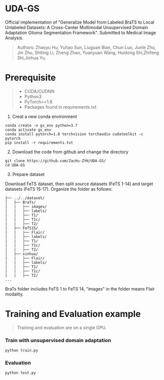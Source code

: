 # UDA-GS
Official implementation of "Generalize Model from Labeled BraTS to Local Unlabeled Datasets: A Cross-Center Multimodal Unsupervised Domain Adaptation Glioma Segmentation Framework". Submitted to Medical Image Analysis.

> Authors: Zhaoyu Hu, Yuhao Sun, Liuguan Bian, Chun Luo, Junle Zhu, Jin Zhu, Shiting Li, Zheng Zhao, Yuanyuan Wang, Huidong Shi,Zhifeng Shi,Jinhua Yu.

# Prerequisite

> - CUDA/CUDNN
> - Python3
> - PyTorch==1.8
> - Packages found in requirements.txt
1. Creat a new conda environment
```
conda create -n gs_env python=3.7
conda activate gs_env
conda install pytorch=1.8 torchvision torchaudio cudatoolkit -c pytorch
pip install -r requirements.txt
```
2. Download the code from github and change the directory

```
git clone https://github.com/ZacHu-ZYH/UDA-GS/
cd UDA-GS
```
3. Prepare dataset

Download FeTS dataset, then split source datasets (FeTS 1-14) and target datasets (FeTS 15-17). Organize the folder as follows:

```
├── ../../dataset/
│   ├── BraTs/     
|   |   ├── images/
|   |   ├── labels/
|   |   ├── T1/
|   |   ├── T1c/
|   |   ├── T2/
│   ├── FeTS15/
|   |   ├── Flair/
|   |   ├── labels/
|   |   ├── T1/
|   |   ├── T1c/
|   |   ├── T2/
│   ├── xinhua/ 
|   |   ├── Flair/
|   |   ├── labels/
|   |   ├── T1/
|   |   ├── T1c/
|   |   ├── T2/
...
```
BraTs folder includes FeTS 1 to FeTS 14, "images" in the folder means Flair modality.


# Training and Evaluation example

> Training and evaluation are on a single GPU.

### Train with unsupervised domain adaptation 

```
python train.py
```
### Evaluation 

```
python test.py
```


